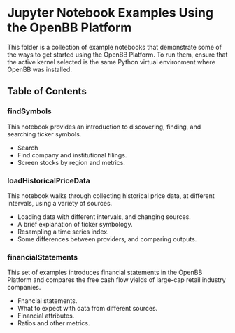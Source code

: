 # Jupyter Notebook Examples Using the OpenBB Platform

This folder is a collection of example notebooks that demonstrate some of the ways to get started using the OpenBB Platform.  To run them, ensure that the active kernel selected is the same Python virtual environment where OpenBB was installed.

## Table of Contents

### findSymbols

This notebook provides an introduction to discovering, finding, and searching ticker symbols.

- Search
- Find company and institutional filings.
- Screen stocks by region and metrics.

### loadHistoricalPriceData

This notebook walks through collecting historical price data, at different intervals, using a variety of sources.

- Loading data with different intervals, and changing sources.
- A brief explanation of ticker symbology.
- Resampling a time series index.
- Some differences between providers, and comparing outputs.

### financialStatements

This set of examples introduces financial statements in the OpenBB Platform and compares the free cash flow yields of large-cap retail industry companies.

- Fnancial statements.
- What to expect with data from different sources.
- Financial attributes.
- Ratios and other metrics.
